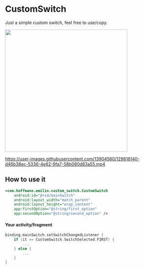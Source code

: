 # CustomSwitch
Just a simple custom switch, feel free to use/copy.

<img src="https://user-images.githubusercontent.com/13904560/129815320-06ce1c8a-84a5-4ca9-a627-c3fd8cce8f82.png" width="400">


https://user-images.githubusercontent.com/13904560/129816140-d46b38ec-5336-4e62-9fa7-58b080d83a55.mp4


## How to use it

``` xml
<com.hoffmann.emilio.custom_switch.CustomSwitch
    android:id="@+id/mainSwitch"
    android:layout_width="match_parent"
    android:layout_height="wrap_content"
    app:firstOption="@string/first_option"
    app:secondOption="@string/second_option" />
```

####  Your activity/fragment


``` kotlin
binding.mainSwitch.setSwitchChangedListener {
    if (it == CustomSwitch.SwitchSelected.FIRST) {
        ...
    } else {
        ...
    }
}
```
